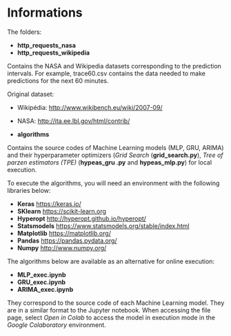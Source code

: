 # Informations

The folders:
-  **http_requests_nasa** 
- **http_requests_wikipedia**

Contains the NASA and Wikipedia datasets corresponding to the prediction intervals. For example, trace60.csv contains the data needed to make predictions for the next 60 minutes.

Original dataset:
 - Wikipédia: http://www.wikibench.eu/wiki/2007-09/
 - NASA: http://ita.ee.lbl.gov/html/contrib/


- **algorithms**
  
Contains the source codes of Machine Learning models (MLP, GRU, ARIMA) and their hyperparameter optimizers (*Grid Search* (**grid_search.py**), *Tree of parzen estimators (TPE)* (**hypeas_gru .py** and **hypeas_mlp.py**) for local execution.

To execute the algorithms, you will need an environment with the following libraries below:

- **Keras** https://keras.io/
- **SKlearn** https://scikit-learn.org
- **Hyperopt** http://hyperopt.github.io/hyperopt/
- **Statsmodels** https://www.statsmodels.org/stable/index.html
- **Matplotlib** https://matplotlib.org/
- **Pandas** https://pandas.pydata.org/
- **Numpy** http://www.numpy.org/

The algorithms below are available as an alternative for online execution:
- **MLP_exec.ipynb**
- **GRU_exec.ipynb**
- **ARIMA_exec.ipynb**

They correspond to the source code of each Machine Learning model. They are in a similar format to the Jupyter notebook.
When accessing the file page, select *Open in Colab* to access the model in execution mode in the *Google Colaboratory* environment.
